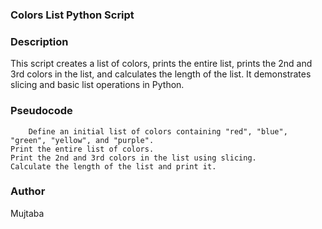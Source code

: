 ### **Colors List Python Script**

### Description

This script creates a list of colors, prints the entire list, prints the 2nd and 3rd colors in the list, and calculates the length of the list. It demonstrates slicing and basic list operations in Python.

### Pseudocode

        Define an initial list of colors containing "red", "blue", "green", "yellow", and "purple".
    Print the entire list of colors.
    Print the 2nd and 3rd colors in the list using slicing.
    Calculate the length of the list and print it.

### Author

Mujtaba